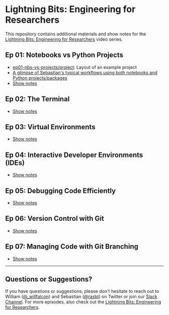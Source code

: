 # Lightning Bits: Engineering for Researchers



This repository contains additional materials and show notes for the [Lightning Bits: Engineering for Researchers](https://www.pytorchlightning.ai/edu/engineering-class) video series.



## Ep 01: Notebooks vs Python Projects

- [ep01-nbs-vs-projects/project](ep01-nbs-vs-projects/project): Layout of an example project
- [A glimpse of Sebastian's typical workflows using both notebooks and Python projects/packages](https://github.com/rasbt/machine-learning-notes/tree/main/templates/pl_classifier)
- [Show notes](ep01-nbs-vs-projects/Ep01-ShowNotes.md)



## Ep 02: The Terminal

- [Show notes](ep02-terminal/Ep02-ShowNotes.md)



## Ep 03: Virtual Environments

- [Show notes](ep03-environments/Ep03-ShowNotes.md)



## Ep 04: Interactive Developer Environments (IDEs)

- [Show notes](ep04-IDE/Ep04-ShowNotes.md)



## Ep 05: Debugging Code Efficiently

- [Show notes](ep05-debugging/Ep05-ShowNotes.md)



## Ep 06: Version Control with Git

- [Show notes](ep06-git-basics/Ep06-ShowNotes.md)

## Ep 07: Managing Code with Git Branching

- [Show notes](ep07-git-branching/Ep07-ShowNotes.md)







---



## Questions or Suggestions?

If you have questions or suggestions, please don't hesitate to reach out to William ([@_willfalcon](https://twitter.com/_willfalcon)) and Sebastian ([@rasbt](https://twitter.com/rasbt)) on Twitter or join our [Slack Channel](https://pytorch-lightning.slack.com/archives/C03GS6MTCCQ). For more episodes, also check out the [Lightning Bits: Engineering for Researchers](http://pytorchlightning.ai/edu/engineering-class).
